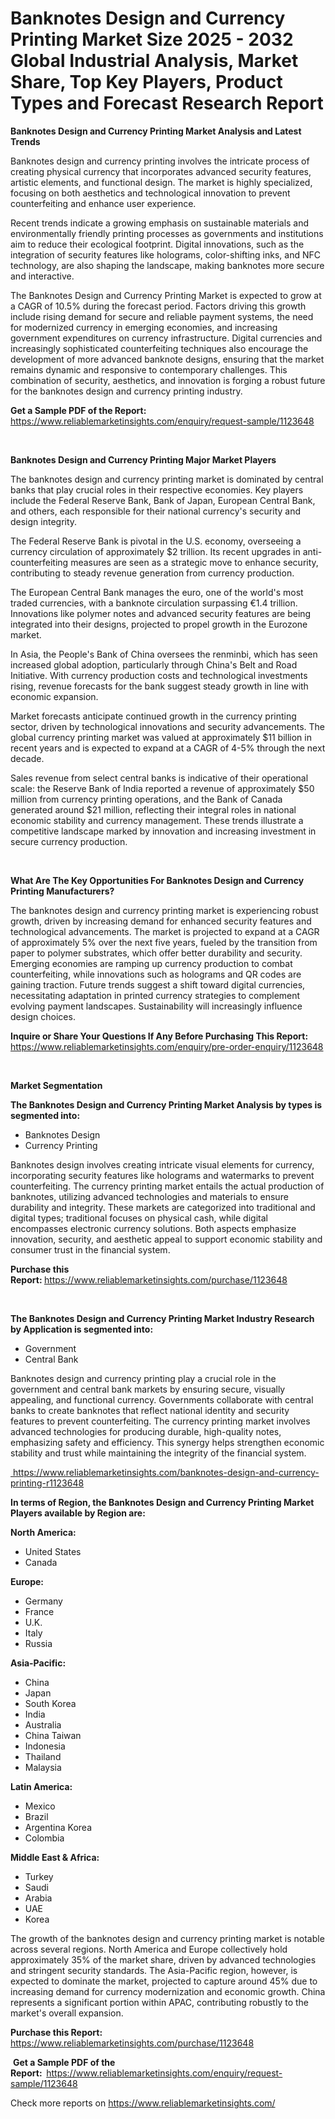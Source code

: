 <p><h1>Banknotes Design and Currency Printing Market Size 2025 - 2032 Global Industrial Analysis, Market Share, Top Key Players, Product Types and Forecast Research Report</h1></p><p><strong>Banknotes Design and Currency Printing Market Analysis and Latest Trends</strong></p>
<p><p>Banknotes design and currency printing involves the intricate process of creating physical currency that incorporates advanced security features, artistic elements, and functional design. The market is highly specialized, focusing on both aesthetics and technological innovation to prevent counterfeiting and enhance user experience. </p><p>Recent trends indicate a growing emphasis on sustainable materials and environmentally friendly printing processes as governments and institutions aim to reduce their ecological footprint. Digital innovations, such as the integration of security features like holograms, color-shifting inks, and NFC technology, are also shaping the landscape, making banknotes more secure and interactive.</p><p>The Banknotes Design and Currency Printing Market is expected to grow at a CAGR of 10.5% during the forecast period. Factors driving this growth include rising demand for secure and reliable payment systems, the need for modernized currency in emerging economies, and increasing government expenditures on currency infrastructure. Digital currencies and increasingly sophisticated counterfeiting techniques also encourage the development of more advanced banknote designs, ensuring that the market remains dynamic and responsive to contemporary challenges. This combination of security, aesthetics, and innovation is forging a robust future for the banknotes design and currency printing industry.</p></p>
<p><strong>Get a Sample PDF of the Report:&nbsp;</strong> <a href="https://www.reliablemarketinsights.com/enquiry/request-sample/1123648?utm_campaign=2199&utm_medium=2&utm_source=Github&utm_content=ia&utm_term=11032025&utm_id=banknotes-design-and-currency-printing">https://www.reliablemarketinsights.com/enquiry/request-sample/1123648</a></p>
<p>&nbsp;</p>
<p><strong>Banknotes Design and Currency Printing Major Market Players</strong></p>
<p><p>The banknotes design and currency printing market is dominated by central banks that play crucial roles in their respective economies. Key players include the Federal Reserve Bank, Bank of Japan, European Central Bank, and others, each responsible for their national currency's security and design integrity.</p><p>The Federal Reserve Bank is pivotal in the U.S. economy, overseeing a currency circulation of approximately $2 trillion. Its recent upgrades in anti-counterfeiting measures are seen as a strategic move to enhance security, contributing to steady revenue generation from currency production.</p><p>The European Central Bank manages the euro, one of the world's most traded currencies, with a banknote circulation surpassing €1.4 trillion. Innovations like polymer notes and advanced security features are being integrated into their designs, projected to propel growth in the Eurozone market.</p><p>In Asia, the People's Bank of China oversees the renminbi, which has seen increased global adoption, particularly through China's Belt and Road Initiative. With currency production costs and technological investments rising, revenue forecasts for the bank suggest steady growth in line with economic expansion.</p><p>Market forecasts anticipate continued growth in the currency printing sector, driven by technological innovations and security advancements. The global currency printing market was valued at approximately $11 billion in recent years and is expected to expand at a CAGR of 4-5% through the next decade.</p><p>Sales revenue from select central banks is indicative of their operational scale: the Reserve Bank of India reported a revenue of approximately $50 million from currency printing operations, and the Bank of Canada generated around $21 million, reflecting their integral roles in national economic stability and currency management. These trends illustrate a competitive landscape marked by innovation and increasing investment in secure currency production.</p></p>
<p>&nbsp;</p>
<p><strong>What Are The Key Opportunities For Banknotes Design and Currency Printing Manufacturers?</strong></p>
<p><p>The banknotes design and currency printing market is experiencing robust growth, driven by increasing demand for enhanced security features and technological advancements. The market is projected to expand at a CAGR of approximately 5% over the next five years, fueled by the transition from paper to polymer substrates, which offer better durability and security. Emerging economies are ramping up currency production to combat counterfeiting, while innovations such as holograms and QR codes are gaining traction. Future trends suggest a shift toward digital currencies, necessitating adaptation in printed currency strategies to complement evolving payment landscapes. Sustainability will increasingly influence design choices.</p></p>
<p><strong>Inquire or Share Your Questions If Any Before Purchasing This Report:</strong> <a href="https://www.reliablemarketinsights.com/enquiry/pre-order-enquiry/1123648?utm_campaign=2199&utm_medium=2&utm_source=Github&utm_content=ia&utm_term=11032025&utm_id=banknotes-design-and-currency-printing">https://www.reliablemarketinsights.com/enquiry/pre-order-enquiry/1123648</a></p>
<p>&nbsp;</p>
<p><strong>Market Segmentation</strong></p>
<p><strong>The Banknotes Design and Currency Printing Market Analysis by types is segmented into:</strong></p>
<p><ul><li>Banknotes Design</li><li>Currency Printing</li></ul></p>
<p><p>Banknotes design involves creating intricate visual elements for currency, incorporating security features like holograms and watermarks to prevent counterfeiting. The currency printing market entails the actual production of banknotes, utilizing advanced technologies and materials to ensure durability and integrity. These markets are categorized into traditional and digital types; traditional focuses on physical cash, while digital encompasses electronic currency solutions. Both aspects emphasize innovation, security, and aesthetic appeal to support economic stability and consumer trust in the financial system.</p></p>
<p><strong>Purchase this Report:&nbsp;</strong><a href="https://www.reliablemarketinsights.com/purchase/1123648?utm_campaign=2199&utm_medium=2&utm_source=Github&utm_content=ia&utm_term=11032025&utm_id=banknotes-design-and-currency-printing">https://www.reliablemarketinsights.com/purchase/1123648</a></p>
<p>&nbsp;</p>
<p><strong>The Banknotes Design and Currency Printing Market Industry Research by Application is segmented into:</strong></p>
<p><ul><li>Government</li><li>Central Bank</li></ul></p>
<p><p>Banknotes design and currency printing play a crucial role in the government and central bank markets by ensuring secure, visually appealing, and functional currency. Governments collaborate with central banks to create banknotes that reflect national identity and security features to prevent counterfeiting. The currency printing market involves advanced technologies for producing durable, high-quality notes, emphasizing safety and efficiency. This synergy helps strengthen economic stability and trust while maintaining the integrity of the financial system.</p></p>
<p><a href="https://www.reliablemarketinsights.com/banknotes-design-and-currency-printing-r1123648?utm_campaign=2199&utm_medium=2&utm_source=Github&utm_content=ia&utm_term=11032025&utm_id=banknotes-design-and-currency-printing">&nbsp;https://www.reliablemarketinsights.com/banknotes-design-and-currency-printing-r1123648</a></p>
<p><strong>In terms of Region, the Banknotes Design and Currency Printing Market Players available by Region are:</strong></p>
<p>
    <p> <strong> North America: </strong>
        <ul>
            <li>United States</li>
            <li>Canada</li>
        </ul>
        </p> 
    <p> <strong> Europe: </strong>
        <ul>
            <li>Germany</li>
            <li>France</li>
            <li>U.K.</li>
            <li>Italy</li>
            <li>Russia</li>
        </ul>
        </p> 
    <p> <strong> Asia-Pacific: </strong>
        <ul>
            <li>China</li>
            <li>Japan</li>
            <li>South Korea</li>
            <li>India</li>
            <li>Australia</li>
            <li>China Taiwan</li>
            <li>Indonesia</li>
            <li>Thailand</li>
            <li>Malaysia</li>
        </ul>
        </p> 
    <p> <strong> Latin America: </strong>
        <ul>
            <li>Mexico</li>
            <li>Brazil</li>
            <li>Argentina Korea</li>
            <li>Colombia</li>
        </ul>
        </p> 
    <p> <strong> Middle East & Africa: </strong>
        <ul>
            <li>Turkey</li>
            <li>Saudi</li>
            <li>Arabia</li>
            <li>UAE</li>
            <li>Korea</li>
        </ul>
    </p>
    </p>
<p><p>The growth of the banknotes design and currency printing market is notable across several regions. North America and Europe collectively hold approximately 35% of the market share, driven by advanced technologies and stringent security standards. The Asia-Pacific region, however, is expected to dominate the market, projected to capture around 45% due to increasing demand for currency modernization and economic growth. China represents a significant portion within APAC, contributing robustly to the market's overall expansion.</p></p>
<p><strong>Purchase this Report: </strong><a href="https://www.reliablemarketinsights.com/purchase/1123648?utm_campaign=2199&utm_medium=2&utm_source=Github&utm_content=ia&utm_term=11032025&utm_id=banknotes-design-and-currency-printing">https://www.reliablemarketinsights.com/purchase/1123648</a></p>
<p>&nbsp;<strong>Get a Sample PDF of the Report:&nbsp;&nbsp;</strong><a href="https://www.reliablemarketinsights.com/enquiry/request-sample/1123648?utm_campaign=2199&utm_medium=2&utm_source=Github&utm_content=ia&utm_term=11032025&utm_id=banknotes-design-and-currency-printing">https://www.reliablemarketinsights.com/enquiry/request-sample/1123648</a></p>
<p><strong></strong></p>
<p>Check more reports on <a href="https://www.reliablemarketinsights.com/?utm_campaign=2199&utm_medium=2&utm_source=Github&utm_content=ia&utm_term=11032025&utm_id=banknotes-design-and-currency-printing">https://www.reliablemarketinsights.com/</a></p>